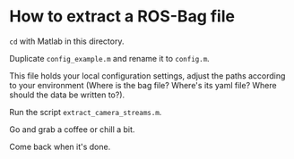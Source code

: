 # How to extract a ROS-Bag file

`cd` with Matlab in this directory.

Duplicate `config_example.m` and rename it to `config.m`. 

This file holds your local configuration settings, adjust the paths according to your environment (Where is the bag file? Where's its yaml file? Where should the data be written to?).

Run the script `extract_camera_streams.m`. 

Go and grab a coffee or chill a bit.

Come back when it's done.


